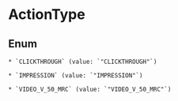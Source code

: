 
# ActionType

## Enum


    * `CLICKTHROUGH` (value: `"CLICKTHROUGH"`)

    * `IMPRESSION` (value: `"IMPRESSION"`)

    * `VIDEO_V_50_MRC` (value: `"VIDEO_V_50_MRC"`)



